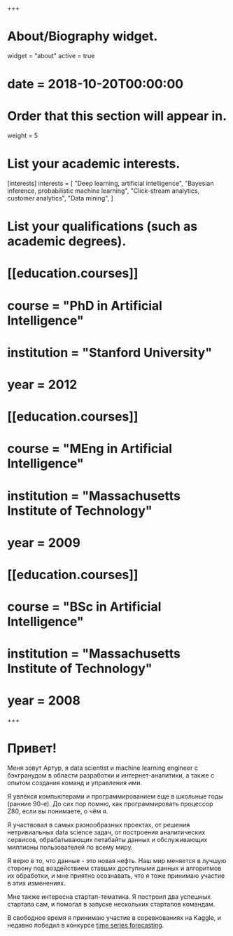 +++
# About/Biography widget.
widget = "about"
active = true
# date = 2018-10-20T00:00:00

# Order that this section will appear in.
weight = 5

# List your academic interests.
[interests]
  interests = [
    "Deep learning, artificial intelligence",
    "Bayesian inference, probabilistic machine learning",
    "Click-stream analytics, customer analytics",
    "Data mining",
  ]

# List your qualifications (such as academic degrees).
# [[education.courses]]
#   course = "PhD in Artificial Intelligence"
#   institution = "Stanford University"
#   year = 2012

# [[education.courses]]
#   course = "MEng in Artificial Intelligence"
#   institution = "Massachusetts Institute of Technology"
#   year = 2009

# [[education.courses]]
#   course = "BSc in Artificial Intelligence"
#   institution = "Massachusetts Institute of Technology"
#   year = 2008
 
+++

# Привет!
Меня зовут Артур, я data scientist и machine learning engineer c
бэкгранудом в области разработки и интернет-аналитики, а также
с опытом создания команд и управления ими.  

Я увлёкся компьютерами и программированием еще в школьные годы (ранние 90-е). 
До сих пор помню, как программировать процессор Z80, если вы понимаете, 
о чём я.

Я участвовал в самых разнообразных проектах, от решения нетривиальных 
data science задач, от построения аналитических сервисов, обрабатывающих
петабайты данных и обслуживающих миллионы пользователей по всему миру.

Я верю в то, что данные - это новая нефть. Наш мир меняется в лучшую сторону под 
воздействием ставших доступными данных и алгоритмов их обработки, 
и мне приятно осознавать, что я тоже принимаю участие в этих изменениях.  

Мне также интересна стартап-тематика. Я построил два успешных
стартапа сам, и помогал в запуске нескольких стартапов командам.
  
В свободное время я принимаю участие в соревнованиях на Kaggle, и недавно
победил в конкурсе [time series forecasting](https://www.kaggle.com/c/web-traffic-time-series-forecasting).

 

